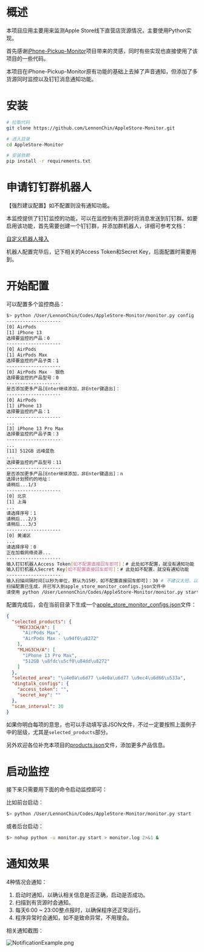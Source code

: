 # 概述

本项目应用主要用来监测Apple Store线下直营店货源情况，主要使用Python实现。

首先感谢[iPhone-Pickup-Monitor](https://github.com/greatcodeeer/iPhone-Pickup-Monitor)项目带来的灵感，同时有些实现也直接使用了该项目的一些代码。

本项目在iPhone-Pickup-Monitor原有功能的基础上去掉了声音通知，但添加了多货源同时监控以及钉钉消息通知功能。

# 安装

```bash
# 拉取代码 
git clone https://github.com/LennonChin/AppleStore-Monitor.git

# 进入目录
cd AppleStore-Monitor

# 安装依赖
pip install -r requirements.txt
```

# 申请钉钉群机器人

【强烈建议配置】如不配置则没有通知功能。

本监控提供了钉钉监控的功能，可以在监控到有货源时将消息发送到钉钉群。如要启用该功能，首先需要创建一个钉钉群，并添加群机器人，详细可参考文档：

[自定义机器人接入](https://developers.dingtalk.com/document/robots/custom-robot-access?spm=ding_open_doc.document.0.0.62846573euH8Cn#topic-2026027)

机器人配置完毕后，记下相关的Access Token和Secret Key，后面配置时需要用到。

# 开始配置

可以配置多个监控商品：

```bash
$> python /User/LennonChin/Codes/AppleStore-Monitor/monitor.py config
--------------------
[0] AirPods
[1] iPhone 13
选择要监控的产品：0
--------------------
[0] AirPods
[1] AirPods Max
选择要监控的产品子类：1
--------------------
[0] AirPods Max - 银色
选择要监控的产品型号：0
--------------------
是否添加更多产品[Enter继续添加，非Enter键退出]：
--------------------
[0] AirPods
[1] iPhone 13
选择要监控的产品：1
--------------------
...
[3] iPhone 13 Pro Max
选择要监控的产品子类：3
--------------------
...
[11] 512GB 远峰蓝色
...
选择要监控的产品型号：11
--------------------
是否添加更多产品[Enter继续添加，非Enter键退出]：n
选择计划预约的地址：
请稍后...1/3
--------------------
[0] 北京
[1] 上海
...
请选择序号：1
请稍后...2/3
请稍后...3/3
--------------------
[0] 黄浦区
...
请选择序号：0
正在加载网络资源...
--------------------
输入钉钉机器人Access Token[如不配置直接回车即可]：# 此处如不配置，就没有通知功能
输入钉钉机器人Secret Key[如不配置直接回车即可]：# 此处如不配置，就没有通知功能
--------------------
输入扫描间隔时间[以秒为单位，默认为15秒，如不配置直接回车即可]：30 # 不建议太短，以免扫描过于频繁导致IP被封
扫描配置已生成，并已写入到apple_store_monitor_configs.json文件中
请使用 python /User/LennonChin/Codes/AppleStore-Monitor/monitor.py start 命令启动监控
```

配置完成后，会在当前目录下生成一个[apple_store_monitor_configs.json](https://github.com/LennonChin/AppleStore-Monitor/blob/main/apple_store_monitor_configs.json)文件：

```json
{
  "selected_products": {
    "MGYJ3CH/A": [
      "AirPods Max",
      "AirPods Max - \u94f6\u8272"
    ],
    "MLHG3CH/A": [
      "iPhone 13 Pro Max",
      "512GB \u8fdc\u5cf0\u84dd\u8272"
    ]
  },
  "selected_area": "\u4e0a\u6d77 \u4e0a\u6d77 \u9ec4\u6d66\u533a",
  "dingtalk_configs": {
    "access_token": "",
    "secret_key": ""
  },
  "scan_interval": 30
}
```

如果你明白每项的意思，也可以手动填写该JSON文件，不过一定要按照上面例子中的层级，尤其是`selected_products`部分。

另外欢迎各位补充本项目的[products.json](https://github.com/LennonChin/AppleStore-Monitor/blob/main/products.json)文件，添加更多产品信息。

# 启动监控

接下来只需要用下面的命令启动监控即可：

比如前台启动：

```bash
$> python /User/LennonChin/Codes/AppleStore-Monitor/monitor.py start
```

或者后台启动：

```bash
$> nohup python -u monitor.py start > monitor.log 2>&1 &
```

# 通知效果

4种情况会通知：

1. 启动时通知，以确认相关信息是否正确，启动是否成功。
2. 扫描到有货源时会通知。
3. 每天6:00 ~ 23:00整点报时，以确保程序还正常运行。
4. 程序异常时会通知，如不是致命异常，不用理会。

相关通知截图：

![NotificationExample.png](https://github.com/LennonChin/AppleStore-Monitor/blob/main/NotificationExample.png)